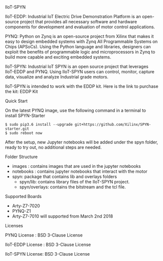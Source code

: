 IIoT-SPYN

IIoT-EDDP: Industrial IoT Electric Drive Demonstration Platform is an open-source project that provides all necessary software and hardware components for development and evaluation of motor control applications. 

PYNQ: Python on Zynq is an open-source project from Xilinx that makes it easy to design embedded systems with Zynq All Programmable Systems on Chips (APSoCs). Using the Python language and libraries, designers can exploit the benefits of programmable logic and microprocessors in Zynq to build more capable and exciting embedded systems. 

IIoT-SPYN: Industrial IoT SPYN is an open source project that leverages  IIoT-EDDP and PYNQ. Using IIoT-SPYN users can control, monitor, capture data, visualize and analyze Industrial grade motors. 

IIoT-SPYN is intended to work with the EDDP kit. Here is the link to purchase the kit: EDDP Kit



Quick Start

On the latest PYNQ image, use the following command in a terminal to install SPYN-Starter

    $ sudo pip3.6 install --upgrade git+https://github.com/Xilinx/SPYN-starter.git
    $ sudo reboot now

After the setup, new Jupyter notebooks will be added under the spyn folder, ready to try out, no additional steps are needed.



Folder Structure

- images : contains images that are used in the jupyter notebooks
- notebooks : contains jupyter notebooks that interact with the motor
- spyn: package that contains lib and overlays folders
  - spyn/lib: contains library files of the IIoT-SPYN project. 
  - spyn/overlays: contains the bitstream and the tcl file. 



Supported Boards

- Arty-Z7-7020
- PYNQ-Z1
- Arty-Z7-7010 will supported from March 2nd 2018



Licenses

PYNQ License : BSD 3-Clause License

IIoT-EDDP License : BSD 3-Clause License

IIoT-SPYN License: BSD 3-Clause License


